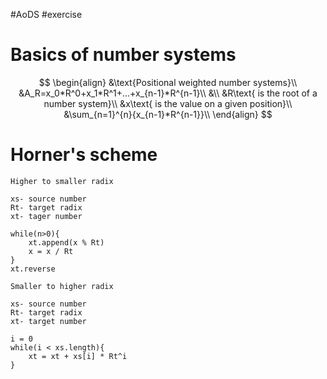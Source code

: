 #AoDS #exercise

# Basics of number systems
$$
\begin{align}
	&\text{Positional weighted number systems}\\
	&A_R=x_0*R^0+x_1*R^1+...+x_{n-1}*R^{n-1}\\
	&\\
	&R\text{ is the root of a number system}\\
	&x\text{ is the value on a given position}\\
	&\sum_{n=1}^{n}{x_{n-1}*R^{n-1}}\\
\end{align}
$$

# Horner's scheme
```
Higher to smaller radix

xs- source number
Rt- target radix
xt- tager number

while(n>0){
	xt.append(x % Rt)
	x = x / Rt
}
xt.reverse
```
```
Smaller to higher radix

xs- source number
Rt- target radix
xt- target number

i = 0
while(i < xs.length){
	xt = xt + xs[i] * Rt^i
}
```